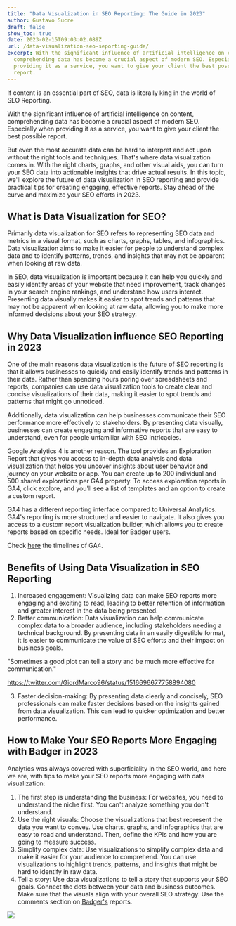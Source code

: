 ```yaml
---
title: "Data Visualization in SEO Reporting: The Guide in 2023"
author: Gustavo Sucre
draft: false
show_toc: true
date: 2023-02-15T09:03:02.089Z
url: /data-visualization-seo-seporting-guide/
excerpt: With the significant influence of artificial intelligence on content,
  comprehending data has become a crucial aspect of modern SEO. Especially when
  providing it as a service, you want to give your client the best possible
  report.
---
```

If content is an essential part of SEO, data is literally king in the world of SEO Reporting. 

With the significant influence of artificial intelligence on content, comprehending data has become a crucial aspect of modern SEO. Especially when providing it as a service, you want to give your client the best possible report. 

But even the most accurate data can be hard to interpret and act upon without the right tools and techniques. That's where data visualization comes in. With the right charts, graphs, and other visual aids, you can turn your SEO data into actionable insights that drive actual results. In this topic, we'll explore the future of data visualization in SEO reporting and provide practical tips for creating engaging, effective reports. Stay ahead of the curve and maximize your SEO efforts in 2023.

## What is Data Visualization for SEO?

Primarily data visualization for SEO refers to representing SEO data and metrics in a visual format, such as charts, graphs, tables, and infographics. Data visualization aims to make it easier for people to understand complex data and to identify patterns, trends, and insights that may not be apparent when looking at raw data.

In SEO, data visualization is important because it can help you quickly and easily identify areas of your website that need improvement, track changes in your search engine rankings, and understand how users interact. Presenting data visually makes it easier to spot trends and patterns that may not be apparent when looking at raw data, allowing you to make more informed decisions about your SEO strategy.

## Why Data Visualization influence SEO Reporting in 2023

One of the main reasons data visualization is the future of SEO reporting is that it allows businesses to quickly and easily identify trends and patterns in their data. Rather than spending hours poring over spreadsheets and reports, companies can use data visualization tools to create clear and concise visualizations of their data, making it easier to spot trends and patterns that might go unnoticed.

Additionally, data visualization can help businesses communicate their SEO performance more effectively to stakeholders. By presenting data visually, businesses can create engaging and informative reports that are easy to understand, even for people unfamiliar with SEO intricacies.

Google Analytics 4 is another reason. The tool provides an Exploration Report that gives you access to in-depth data analysis and data visualization that helps you uncover insights about user behavior and journey on your website or app. You can create up to 200 individual and 500 shared explorations per GA4 property. To access exploration reports in GA4, click explore, and you'll see a list of templates and an option to create a custom report. 

GA4 has a different reporting interface compared to Universal Analytics. GA4's reporting is more structured and easier to navigate. It also gives you access to a custom report visualization builder, which allows you to create reports based on specific needs. Ideal for Badger users.

Check [here](https://inmarketingwetrust.co/timeline-of-ga4-google-analytics-4-release-date-news/) the timelines of GA4.



## Benefits of Using Data Visualization in SEO Reporting

1. Increased engagement: Visualizing data can make SEO reports more engaging and exciting to read, leading to better retention of information and greater interest in the data being presented.
2. Better communication: Data visualization can help communicate complex data to a broader audience, including stakeholders needing a technical background. By presenting data in an easily digestible format, it is easier to communicate the value of SEO efforts and their impact on business goals. 

"Sometimes a good plot can tell a story and be much more effective for communication."

<https://twitter.com/GiordMarco96/status/1516696677758894080>

3. Faster decision-making: By presenting data clearly and concisely, SEO professionals can make faster decisions based on the insights gained from data visualization. This can lead to quicker optimization and better performance.

## How to Make Your SEO Reports More Engaging with Badger in 2023

Analytics was always covered with superficiality in the SEO world, and here we are, with tips to make your SEO reports more engaging with data visualization:

1. The first step is understanding the business: For websites, you need to understand the niche first. You can't analyze something you don't understand.
2. Use the right visuals: Choose the visualizations that best represent the data you want to convey. Use charts, graphs, and infographics that are easy to read and understand. Then, define the KPIs and how you are going to measure success.
3. Simplify complex data: Use visualizations to simplify complex data and make it easier for your audience to comprehend. You can use visualizations to highlight trends, patterns, and insights that might be hard to identify in raw data.
4. Tell a story: Use data visualizations to tell a story that supports your SEO goals. Connect the dots between your data and business outcomes. Make sure that the visuals align with your overall SEO strategy. Use the comments section on [Badger's](https://getbadger.io/) reports. 

![](https://lh6.googleusercontent.com/NPSVzv2vU63rXOV8uG0w07hG40wVvdUmabINDU1zsRfVfACeahRJQU8in_LtoSq5XA7A4ApGUgzPxiAFSfd1gLmaXaVXSfNozsTMwuEN_JcyyXZS1DTjfV0oN-3QjEJvFwI7ql5AIuSNsmVldLzrGvs)